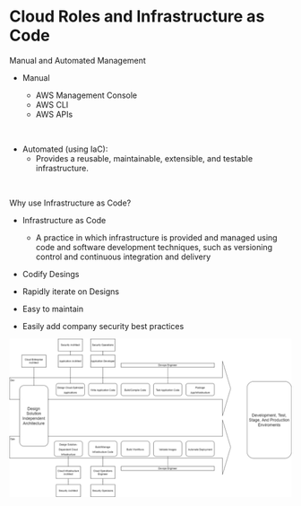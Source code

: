 # Cloud Roles and Infrastructure as Code

Manual and Automated Management

- Manual

  - AWS Management Console
  - AWS CLI
  - AWS APIs

<br />

- Automated (using IaC):
  - Provides a reusable, maintainable, extensible, and testable infrastructure.

<br />

Why use Infrastructure as Code?

- Infrastructure as Code

  - A practice in which infrastructure is provided and managed using code and software development techniques, such as versioning control and continuous integration and delivery

- Codify Desings

- Rapidly iterate on Designs

- Easy to maintain

- Easily add company security best practices

![Cloud Roles and IaC Responsabilities Diagram](cloud_roles_&_IaC_diagram.drawio.png)
